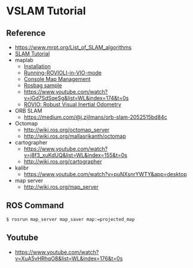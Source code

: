 # VSLAM Tutorial

## Reference
* https://www.mrpt.org/List_of_SLAM_algorithms
* [SLAM Tutorial](https://www.youtube.com/watch?v=3s3W3EOFBY4)
* maplab
    * [Installation](https://github.com/ethz-asl/maplab/wiki/Installation-Ubuntu)
    * [Running-ROVIOLI-in-VIO-mode](https://github.com/ethz-asl/maplab/wiki/Running-ROVIOLI-in-VIO-mode)
    * [Console Map Management](https://github.com/ethz-asl/maplab/wiki/Console-map-management)
    * [Rosbag sample](https://projects.asl.ethz.ch/datasets/doku.php?id=kmavvisualinertialdatasets)
    * https://www.youtube.com/watch?v=jGd7SdSqeSg&list=WL&index=174&t=0s
    * [ROVIO: Robust Visual Inertial Odometry](https://www.youtube.com/watch?v=ZMAISVy-6ao&list=WL&index=175&t=0s)
* ORB SLAM
    * https://medium.com/@j.zijlmans/orb-slam-2052515bd84c
* Octomap
    * http://wiki.ros.org/octomap_server
    * http://wiki.ros.org/mallasrikanth/octomap
* cartographer
   * https://www.youtube.com/watch?v=j8f3_xuKdUQ&list=WL&index=155&t=0s
   * http://wiki.ros.org/cartographer
* kalibr
   * https://www.youtube.com/watch?v=puNXsnrYWTY&app=desktop
* map server
   * http://wiki.ros.org/map_server

## ROS Command
```
$ rosrun map_server map_saver map:=projected_map
```


## Youtube
* https://www.youtube.com/watch?v=XuA5vHRhqO8&list=WL&index=176&t=0s
